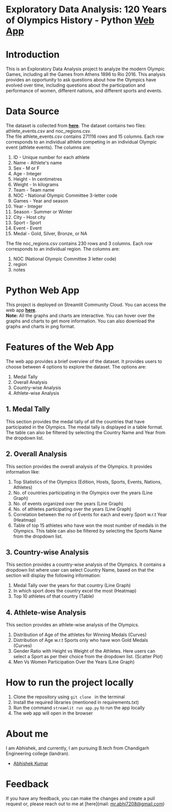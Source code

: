# Exploratory Data Analysis: 120 Years of Olympics History - Python <a href="/" target="_blank">Web App</a>
# Introduction
This is an Exploratory Data Analysis project to analyze the modern Olympic Games, including all the Games from Athens 1896 to Rio 2016. This analysis provides an opportunity to ask questions about how the Olympics have evolved over time, including questions about the participation and performance of women, different nations, and different sports and events.

# Data Source
The dataset is collected from <a href="https://www.kaggle.com/datasets/heesoo37/120-years-of-olympic-history-athletes-and-results" target="_blank"><strong>here</strong></a>. The dataset contains two files: athlete_events.csv and noc_regions.csv. <br>
The file athlete_events.csv contains 271116 rows and 15 columns. Each row corresponds to an individual athlete competing in an individual Olympic event (athlete events). The columns are:

1. ID - Unique number for each athlete
2. Name - Athlete's name
3. Sex - M or F
4. Age - Integer
5. Height - In centimetres
6. Weight - In kilograms
7. Team - Team name
8. NOC - National Olympic Committee 3-letter code
9. Games - Year and season
10. Year - Integer
11. Season - Summer or Winter
12. City - Host city
13. Sport - Sport
14. Event - Event
15. Medal - Gold, Silver, Bronze, or NA

The file noc_regions.csv contains 230 rows and 3 columns. Each row corresponds to an individual region. The columns are:

1. NOC (National Olympic Committee 3 letter code)
2. region
3. notes

# Python Web App
This project is deployed on Streamlit Community Cloud. You can access the web app <a href="/" target="_blank"><strong>here</strong></a>. <br> **Note:** All the graphs and charts are interactive. You can hover over the graphs and charts to get more information. You can also download the graphs and charts in png format.

# Features of the Web App
The web app provides a brief overview of the dataset. It provides users to choose between 4 options to explore the dataset. The options are:

1. Medal Tally
2. Overall Analysis
3. Country-wise Analysis
4. Athlete-wise Analysis

## 1. Medal Tally
This section provides the medal tally of all the countries that have participated in the Olympics. The medal tally is displayed in a table format. The table can also be filtered by selecting the Country Name and Year from the dropdown list.

## 2. Overall Analysis
This section provides the overall analysis of the Olympics. It provides information like:
1. Top Statistics of the Olympics (Edition, Hosts, Sports, Events, Nations, Athletes)
2. No. of countries participating in the Olympics over the years (Line Graph)
3. No. of events organized over the years (Line Graph)
4. No. of athletes participating over the years (Line Graph)
5. Correlation between the no of Events for each and every Sport w.r.t Year (Heatmap)
6. Table of top 15 athletes who have won the most number of medals in the Olympics. This table can also be filtered by selecting the Sports Name from the dropdown list.

## 3. Country-wise Analysis
This section provides a country-wise analysis of the Olympics. It contains a dropdown list where user can select Country Name, based on that the section will display the following information:
1. Medal Tally over the years for that country (Line Graph)
2. In which sport does the country excel the most (Heatmap)
3. Top 10 athletes of that country (Table)

## 4. Athlete-wise Analysis
This section provides an athlete-wise analysis of the Olympics.
1. Distribution of Age of the athletes for Winning Medals (Curves)
2. Distribution of Age w.r.t Sports only who have won Gold Medals (Curves)
3. Gender Ratio with Height vs Weight of the Athletes. Here users can select a Sport as per their choice from the dropdown list. (Scatter Plot) 
4. Men Vs Women Participation Over the Years (Line Graph)

# How to run the project locally
1. Clone the repository using `git clone ` in the terminal
2. Install the required libraries (mentioned in requirements.txt)
3. Run the command `streamlit run app.py` to run the app locally
4. The web app will open in the browser

# About me
I am Abhishek, and currently, I am pursuing B.tech from Chandigarh Engineering college (landran). 
- [Abhishek Kumar](https://www.linkedin.com/in/abhishekbhardwaj01?utm_source=share&utm_campaign=share_via&utm_content=profile&utm_medium=android_app)

# Feedback
If you have any feedback, you can make the changes and create a pull request or, please reach out to me at [here](mail: mr.abhi7208@gmail.com)
